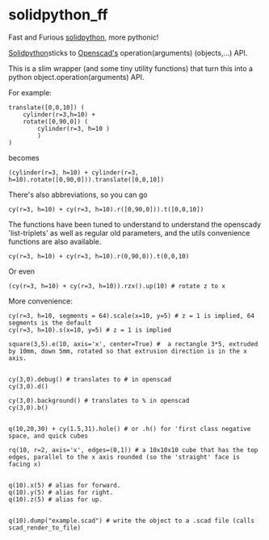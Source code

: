 # solidpython_ff


Fast and Furious [solidpython](https://github.com/SolidCode/SolidPython), more pythonic!

[Solidpython](https://github.com/SolidCode/SolidPython)sticks to [Openscad's](https://www.openscad.org/) operation(arguments) (objects,...) API.

This is a slim wrapper (and some tiny utility functions) that turn this into a
python object.operation(arguments) API. 

For example:

```
translate([0,0,10]) ( 
	cylinder(r=3,h=10) + 
	rotate([0,90,0]) ( 
		cylinder(r=3, h=10 )
		)
)
```

becomes 
```
(cylinder(r=3, h=10) + cylinder(r=3, h=10).rotate([0,90,0])).translate([0,0,10])
```

There's also abbreviations, so you can go 

```
cy(r=3, h=10) + cy(r=3, h=10).r([0,90,0])).t([0,0,10])
```

The functions have been tuned to understand to understand
the openscady 'list-triplets' as well as regular old parameters, 
and the utils convenience functions are also available.

```
cy(r=3, h=10) + cy(r=3, h=10).r(0,90,0)).t(0,0,10)
```

Or even 
```
(cy(r=3, h=10) + cy(r=3, h=10)).rzx().up(10) # rotate z to x
```


More convenience:

```
cy(r=3, h=10, segments = 64).scale(x=10, y=5) # z = 1 is implied, 64 segments is the default
cy(r=3, h=10).s(x=10, y=5) # z = 1 is implied

square(3,5).e(10, axis='x', center=True) #  a rectangle 3*5, extruded by 10mm, down 5mm, rotated so that extrusion direction is in the x axis.


cy(3,0).debug() # translates to # in openscad
cy(3,0).d()

cy(3,0).background() # translates to % in openscad
cy(3,0).b()


q(10,20,30) + cy(1.5,31).hole() # or .h() for 'first class negative space, and quick cubes

rq(10, r=2, axis='x', edges=(0,1)) # a 10x10x10 cube that has the top edges, parallel to the x axis rounded (so the 'straight' face is facing x)


q(10).x(5) # alias for forward. 
q(10).y(5) # alias for right. 
q(10).z(5) # alias for up. 


q(10).dump("example.scad") # write the object to a .scad file (calls scad_render_to_file)



```




